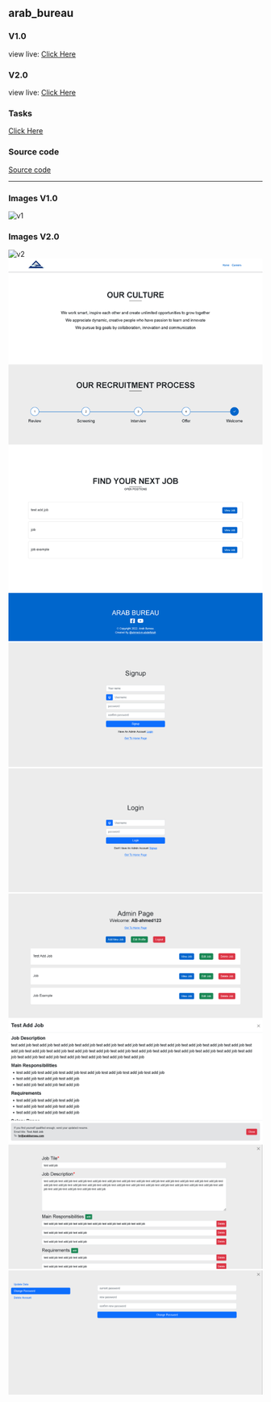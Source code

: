 ## arab_bureau

### V1.0
view live: [Click Here](https://ahmed-mo1300.github.io/arab-bureau-v1)

### V2.0
view live: [Click Here](https://arab-bureau-v2.onrender.com)

### Tasks
[Click Here](./TASKS.md)

### Source code
[Source code](https://github.com/ahmed-m-abdelfatah/arab_bureau)

---

### Images V1.0
![v1](./v1-img/Home.png)

### Images V2.0
![v2](./v2-img/Home.png)
![v2](./v2-img/Careers.png)
![v2](./v2-img/Signup.png)
![v2](./v2-img/Login.png)
![v2](./v2-img/Admin.png)
![v2](./v2-img/View-job.png)
![v2](./v2-img/Edit-job.png)
![v2](./v2-img/Edit-profile.png)

